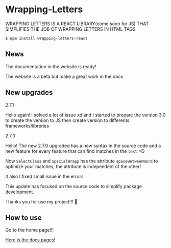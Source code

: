 # Wrapping-Letters

WRAPPING LETTERS IS A REACT LIBRARY(come soon for JS) THAT
SIMPLIFIES THE JOB OF WRAPPING LETTERS IN HTML TAGS

`$ npm install wrapping-letters-react`

## News

The documentation in the website is ready!

The website is a beta but make a great work in the docs

## New upgrades

2.7.1

Hello again! I solved a lot of issue xd and I started to prepare the version 3.0 to create the version to JS then create version to differents frameworks/libreries

2.7.0

Hello! The new 2.7.0 upgraded has a new syntax in the source code and a new feature for every feature that can find matches in the `text` =D

Now `SelectClass` and `SpecialWrapp` has the attribute `spaceBetweenWord` to optimize your matches, the attribute is independent of the other!

It also I fixed small issue in the errors

This update has focused on the source code to simplify package development.

Thanks you for use my project!!! 💙

## How to use

Go to the home page!!!

<a href="https://wrapping-letters.vercel.app/docs">Here is the docs pages!</a>
